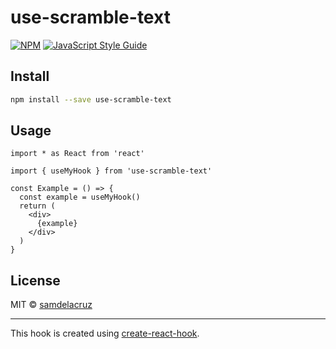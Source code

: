 # use-scramble-text

> 

[![NPM](https://img.shields.io/npm/v/use-scramble-text.svg)](https://www.npmjs.com/package/use-scramble-text) [![JavaScript Style Guide](https://img.shields.io/badge/code_style-standard-brightgreen.svg)](https://standardjs.com)

## Install

```bash
npm install --save use-scramble-text
```

## Usage

```tsx
import * as React from 'react'

import { useMyHook } from 'use-scramble-text'

const Example = () => {
  const example = useMyHook()
  return (
    <div>
      {example}
    </div>
  )
}
```

## License

MIT © [samdelacruz](https://github.com/samdelacruz)

---

This hook is created using [create-react-hook](https://github.com/hermanya/create-react-hook).
